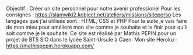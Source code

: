 Objectif : Créer un site personnel pour notre avenir professionel
Pour les consignes : https://slamwiki2.kobject.net/ateliers/missions/siteperso 
Les langages que j'ai utilisés sont : HTML, CSS et PHP
Pour la suite je vais faire de mon mieu pour amélioré mon site comme je souhaite et le finir pour qu'il soit comme je le souhaite.
Ce site est réalisé par Mathis PEPIN pour un projet de BTS SIO dans le lycée Saint-Ursule à Caen.
Mon site Heroku : https://mathispepin.herokuapp.com/
